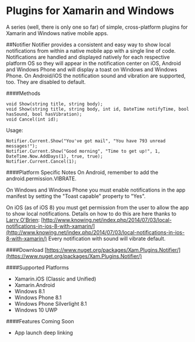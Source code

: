 Plugins for Xamarin and Windows
===============

A series (well, there is only one so far) of simple, cross-platform plugins for Xamarin and Windows native mobile apps. 

##Notifier
Notifier provides a consistent and easy way to show local notifications from within a native mobile app with a single line of code. Notifications are handled and displayed natively for each respective platform OS so they will appear in the notification center on iOS, Android and Windows Phone and will display a toast on Windows and Windows Phone.
On Android/iOS the notification sound and vibration are supported, too. They are disabled to default.

####Methods

    void Show(string title, string body);
    void Show(string title, string body, int id, DateTime notifyTime, bool hasSound, bool hasVibration);
    void Cancel(int id);

Usage:

    Notifier.Current.Show("You've got mail", "You have 793 unread messages!");
    Notifier.Current.Show("Good morning", "Time to get up!", 1, DateTime.Now.AddDays(1), true, true);
    Notifier.Current.Cancel(1);

####Platform Specific Notes
On Android, remember to add the android.permission.VIBRATE.

On Windows and Windows Phone you must enable notifications in the app manifest by setting the "Toast capable" property to "Yes".

On iOS (as of iOS 8) you must get permission from the user to allow the app to show local notifications.  Details on how to do this are here thanks to [Larry O'Brien](https://twitter.com/lobrien): [http://www.knowing.net/index.php/2014/07/03/local-notifications-in-ios-8-with-xamarin/](http://www.knowing.net/index.php/2014/07/03/local-notifications-in-ios-8-with-xamarin/)
Every notification with sound will vibrate default.

####Download
[https://www.nuget.org/packages/Xam.Plugins.Notifier/](https://www.nuget.org/packages/Xam.Plugins.Notifier/)

####Supported Platforms
* Xamarin.iOS (Classic and Unified)
* Xamarin.Android
* Windows 8.1
* Windows Phone 8.1
* Windows Phone Silverlight 8.1
* Windows 10 UWP

####Features Coming Soon
* App launch deep linking
